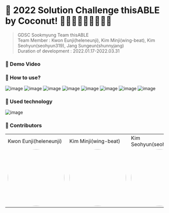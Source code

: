 # 🥥 2022 Solution Challenge thisABLE by Coconut! 🥥👩‍🦼🧑🏽‍🦼👨🏼‍🦼

> GDSC Sookmyung Team thisABLE <br />
> Team Member : Kwon Eunji(heleneunji), Kim Minji(wing-beat), Kim Seohyun(seohyun319), Jang Sungeun(shunnyjang) <br />
> Duration of development : 2022.01.17-2022.03.31

### 🥥 Demo Video

### 🥥 How to use?
![image](https://user-images.githubusercontent.com/49112482/160679345-eb0e2574-8db5-4d04-ac27-73400924c22e.png)
![image](https://user-images.githubusercontent.com/49112482/160679390-6811c58b-a660-4120-9ae6-23661d172941.png)
![image](https://user-images.githubusercontent.com/49112482/160679423-be202072-31ad-4dc9-a7fe-29d153f59ddb.png)
![image](https://user-images.githubusercontent.com/49112482/160679441-e15c7d1b-f94b-42a5-92dc-6677f68d460a.png)
![image](https://user-images.githubusercontent.com/49112482/160679466-e0a43981-10ba-4a8d-8106-9fb6682528a2.png)
![image](https://user-images.githubusercontent.com/49112482/160679492-5fefbceb-b852-4fdb-8991-941a23eecf33.png)
![image](https://user-images.githubusercontent.com/49112482/160679525-4153ded3-698e-49c9-a426-9cb218a5ade8.png)
![image](https://user-images.githubusercontent.com/49112482/160679553-513ccb08-bd5d-4567-ab35-dd51f01c6b8b.png)

### 🥥 Used technology
![image](https://user-images.githubusercontent.com/49112482/160789686-569a05a2-5790-423c-bb5f-bd8be5a808cb.png)

### 🥥 Contributors
<table>
  <tr>
    <td>Kwon Eunji(heleneunji)</td>
    <td>Kim Minji(wing-beat)</td>
    <td>Kim Seohyun(seohyun319)</td>
    <td>Jang Sungeun(shunnyjang)</td>
  </tr>
  <tr>
    <td>
     <img style="border: 0px solid black !important; border-radius:50%; " src="https://user-images.githubusercontent.com/49112482/160790046-4c5bfab0-a901-4072-b7c7-761edb3ddc80.png" width="180px" height = "180px" />
   </td>
    <td>
      <img style="border: 0px solid black !important; border-radius:50%;" src="https://user-images.githubusercontent.com/49112482/160790118-0660c023-e274-4045-990d-37dc26d7b273.png" width="180px" height = "180px" />
   </td>
    <td>
      <img style="border: 0px solid black !important; border-radius:50%;" src="https://user-images.githubusercontent.com/49112482/160791147-46079739-843c-4bcc-aed9-ea8419c157a3.png" width="180px" height = "180px" />
    </td>
    <td>
     <img style="border: 0px solid black !important; border-radius:50%; " src="https://user-images.githubusercontent.com/49112482/160790145-de9aecf3-5b96-4d02-bfb1-ada7304b9da7.png" width="180px" height = "180px" />
   </td>
  </tr>
</table>
